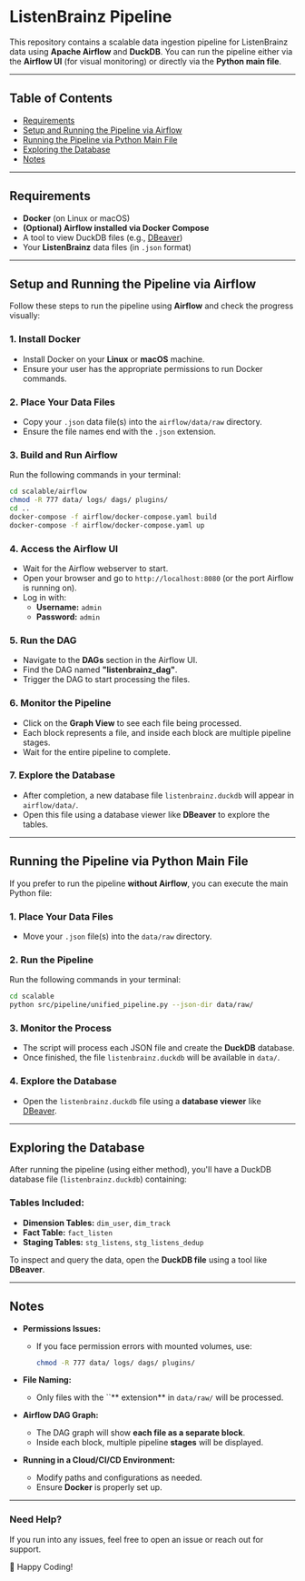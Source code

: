 # ListenBrainz Pipeline

This repository contains a scalable data ingestion pipeline for ListenBrainz data using **Apache Airflow** and **DuckDB**. You can run the pipeline either via the **Airflow UI** (for visual monitoring) or directly via the **Python main file**.

---

## Table of Contents

- [Requirements](#requirements)
- [Setup and Running the Pipeline via Airflow](#setup-and-running-the-pipeline-via-airflow)
- [Running the Pipeline via Python Main File](#running-the-pipeline-via-python-main-file)
- [Exploring the Database](#exploring-the-database)
- [Notes](#notes)

---

## Requirements

- **Docker** (on Linux or macOS)
- **(Optional) Airflow installed via Docker Compose**
- A tool to view DuckDB files (e.g., [DBeaver](https://dbeaver.io/))
- Your **ListenBrainz** data files (in `.json` format)

---

## Setup and Running the Pipeline via Airflow

Follow these steps to run the pipeline using **Airflow** and check the progress visually:

### **1. Install Docker**

- Install Docker on your **Linux** or **macOS** machine.
- Ensure your user has the appropriate permissions to run Docker commands.

### **2. Place Your Data Files**

- Copy your `.json` data file(s) into the `airflow/data/raw` directory.
- Ensure the file names end with the `.json` extension.

### **3. Build and Run Airflow**

Run the following commands in your terminal:

```bash
cd scalable/airflow
chmod -R 777 data/ logs/ dags/ plugins/
cd ..
docker-compose -f airflow/docker-compose.yaml build
docker-compose -f airflow/docker-compose.yaml up
```

### **4. Access the Airflow UI**

- Wait for the Airflow webserver to start.
- Open your browser and go to `http://localhost:8080` (or the port Airflow is running on).
- Log in with:
  - **Username:** `admin`
  - **Password:** `admin`

### **5. Run the DAG**

- Navigate to the **DAGs** section in the Airflow UI.
- Find the DAG named **"listenbrainz\_dag"**.
- Trigger the DAG to start processing the files.

### **6. Monitor the Pipeline**

- Click on the **Graph View** to see each file being processed.
- Each block represents a file, and inside each block are multiple pipeline stages.
- Wait for the entire pipeline to complete.

### **7. Explore the Database**

- After completion, a new database file `listenbrainz.duckdb` will appear in `airflow/data/`.
- Open this file using a database viewer like **DBeaver** to explore the tables.

---

## Running the Pipeline via Python Main File

If you prefer to run the pipeline **without Airflow**, you can execute the main Python file:

### **1. Place Your Data Files**

- Move your `.json` file(s) into the `data/raw` directory.

### **2. Run the Pipeline**

Run the following commands in your terminal:

```bash
cd scalable
python src/pipeline/unified_pipeline.py --json-dir data/raw/
```

### **3. Monitor the Process**

- The script will process each JSON file and create the **DuckDB** database.
- Once finished, the file `listenbrainz.duckdb` will be available in `data/`.

### **4. Explore the Database**

- Open the `listenbrainz.duckdb` file using a **database viewer** like [DBeaver](https://dbeaver.io/).

---

## Exploring the Database

After running the pipeline (using either method), you'll have a DuckDB database file (`listenbrainz.duckdb`) containing:

### **Tables Included:**

- **Dimension Tables:** `dim_user`, `dim_track`
- **Fact Table:** `fact_listen`
- **Staging Tables:** `stg_listens`, `stg_listens_dedup`

To inspect and query the data, open the **DuckDB file** using a tool like **DBeaver**.

---

## Notes

- **Permissions Issues:**

  - If you face permission errors with mounted volumes, use:
    ```bash
    chmod -R 777 data/ logs/ dags/ plugins/
    ```

- **File Naming:**

  - Only files with the ``** extension** in `data/raw/` will be processed.

- **Airflow DAG Graph:**

  - The DAG graph will show **each file as a separate block**.
  - Inside each block, multiple pipeline **stages** will be displayed.

- **Running in a Cloud/CI/CD Environment:**

  - Modify paths and configurations as needed.
  - Ensure **Docker** is properly set up.

---

### Need Help?

If you run into any issues, feel free to open an issue or reach out for support.

🚀 Happy Coding!

